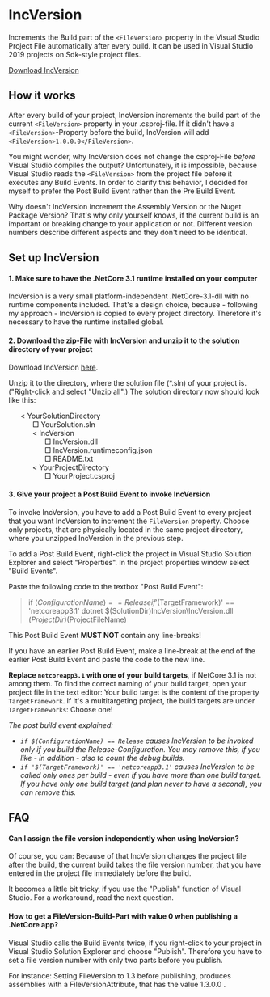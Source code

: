 # IncVersion

Increments the Build part of the `<FileVersion>` property in the Visual Studio Project File automatically after every build. 
It can be used in Visual Studio 2019 projects on Sdk-style project files.

[Download IncVersion](https://github.com/FolkerKinzel/IncVersion/tree/master/binaries)



## How it works

After every build of your project, IncVersion increments the build part of the current `<FileVersion>` property in your .csproj-file. If it didn't have
a `<FileVersion>`-Property before the build, IncVersion will add `<FileVersion>1.0.0.0</FileVersion>`.

You might wonder, why IncVersion does not change the csproj-File *before* Visual Studio compiles the output? Unfortunately, it is impossible, 
because Visual Studio reads the `<FileVersion>` from the project file before it executes any Build Events. In order to clarify this behavior, 
I decided for myself to prefer the Post Build Event rather than the Pre Build Event.

Why doesn't IncVersion increment the Assembly Version or the Nuget Package Version? That's why only yourself knows, if the current build is an 
important or breaking change to your application or not. Different version numbers describe different aspects and they don't need to be identical.



## Set up IncVersion

#### 1. Make sure to have the .NetCore 3.1 runtime installed on your computer

IncVersion is a very small platform-independent .NetCore-3.1-dll with no runtime components included. That's a design choice, because - following my
approach - IncVersion is copied to every project directory. Therefore it's necessary to have the runtime installed global.



#### 2. Download the zip-File with IncVersion and unzip it to the solution directory of your project

Download IncVersion [here](https://github.com/FolkerKinzel/IncVersion/tree/master/binaries).

Unzip it to the directory, where the solution file (*.sln) of your project is. ("Right-click and select "Unzip all".) The solution directory now should look like this:

<ul type="none">
<li>&lt; YourSolutionDirectory</>
<li>
   <ul type="none">
       <li>&#9633; YourSolution.sln</li>
       <li>&lt; IncVersion</li>
       <li>
          <ul type="none">
             <li>&#9633; IncVersion.dll</li>
             <li>&#9633; IncVersion.runtimeconfig.json</li>
             <li>&#9633; README.txt</li>
         </ul>
      </li>
      <li>&lt; YourProjectDirectory</li>
      <li>
          <ul type="none">
             <li>&#9633; YourProject.csproj</li>
         </ul>
      </li>
  </ul
</li>
</ul>

#### 3. Give your project a Post Build Event to invoke IncVersion
To invoke IncVersion, you have to add a Post Build Event to every project that you want IncVersion to increment the `FileVersion` property. Choose only
projects, that are physically located in the same project directory, where you unzipped IncVersion in the previous step.

To add a Post Build Event, right-click the project in Visual Studio Solution Explorer and select "Properties". In the project properties window select "Build Events".


Paste the following code to the textbox "Post Build Event":
> if $(ConfigurationName) == Release if '$(TargetFramework)' == 'netcoreapp3.1' dotnet $(SolutionDir)IncVersion\IncVersion.dll $(ProjectDir)$(ProjectFileName)

This Post Build Event **MUST NOT** contain any line-breaks!

If you have an earlier Post Build Event, make a line-break at the end of the earlier Post Build Event and paste the code to the new line.

**Replace `netcoreapp3.1` with one of your build targets**, if NetCore 3.1 is not among them. To find the correct naming of your build target, 
open your project file in the text editor: Your build target is the content of the property `TargetFramework`. If it's a multitargeting project,
the build targets are under `TargetFrameworks`: Choose one!

*The post build event explained:*
* _`if $(ConfigurationName) == Release` causes IncVersion to be invoked only if you build the Release-Configuration. You may remove this, if you like
               - in addition - also to count the debug builds._
* _`if '$(TargetFramework)' == 'netcoreapp3.1'` causes IncVersion to be called only ones per build - even if you have more than one build target.
  If you have only one build target (and plan never to have a second), you can remove this._


## FAQ

#### Can I assign the file version independently when using IncVersion?

Of course, you can: Because of that IncVersion changes the project file after the build, the current build takes the file version number, that you
have entered in the project file immediately before the build.

It becomes a little bit tricky, if you use the "Publish" function of Visual Studio. For a workaround, read the next question.

#### How to get a FileVersion-Build-Part with value 0 when publishing a .NetCore app?

Visual Studio calls the Build Events twice, if you right-click to your project in Visual Studio Solution Explorer and choose "Publish". Therefore
you have to set a file version number with only two parts before you publish.

For instance: Setting FileVersion to 1.3 before publishing, produces assemblies
with a FileVersionAttribute, that has the value 1.3.0.0 .

